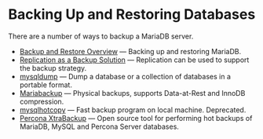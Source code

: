 # Backing Up and Restoring Databases

There are a number of ways to backup a MariaDB server.

- [Backup and Restore Overview](/mariadb-administration/backing-up-and-restoring-databases/backup-and-restore-overview/) — Backing up and restoring MariaDB.
- [Replication as a Backup Solution](/mariadb-administration/backing-up-and-restoring-databases/replication-as-a-backup-solution/) — Replication can be used to support the backup strategy.
- [mysqldump](/clients-utilities/backup-restore-and-import-clients/mysqldump/) — Dump a database or a collection of databases in a portable format.
- [Mariabackup](/mariadb-administration/backing-up-and-restoring-databases/mariabackup/) — Physical backups, supports Data-at-Rest and InnoDB compression.
- [mysqlhotcopy](/clients-utilities/backup-restore-and-import-clients/mysqlhotcopy/) — Fast backup program on local machine. Deprecated.
- [Percona XtraBackup](/mariadb-administration/backing-up-and-restoring-databases/backing-up-and-restoring-databases-percona-xtrabackup/) — Open source tool for performing hot backups of MariaDB, MySQL and Percona Server databases.
